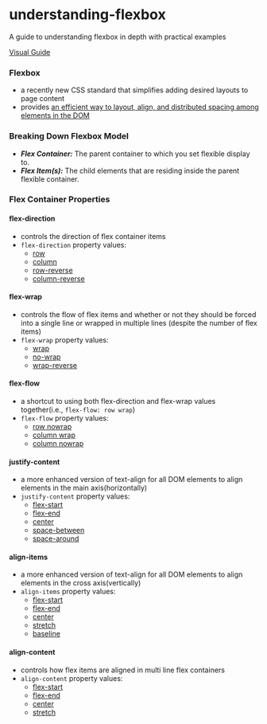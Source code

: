 # understanding-flexbox
A guide to understanding flexbox in depth with practical examples

[Visual Guide](http://understanding-flexbox.surge.sh)

### Flexbox
+ a recently new CSS standard that simplifies adding desired layouts to page content
+ provides [an efficient way to layout, align, and distributed spacing among elements in the DOM](https://goo.gl/XiuagG)

### Breaking Down Flexbox Model
+ **_Flex Container:_** The parent container to which you set flexible display to.
+ **_Flex Item(s):_** The child elements that are residing inside the parent flexible container.

### Flex Container Properties
#### flex-direction
+ controls the direction of flex container items 
+ `flex-direction` property values:
    + [row](http://understanding-flexbox.surge.sh/#flex-direction-row)
    + [column](http://understanding-flexbox.surge.sh/#flex-direction-column)
    + [row-reverse](http://understanding-flexbox.surge.sh/#flex-direction-row-reverse)
    + [column-reverse](http://understanding-flexbox.surge.sh/#flex-direction-column-reverse)

#### flex-wrap
+ controls the flow of flex items and whether or not they should be forced into a single line or wrapped in multiple lines (despite the number of flex items)
+ `flex-wrap` property values:
    + [wrap](http://understanding-flexbox.surge.sh/#flex-wrap-wrap)
    + [no-wrap](http://understanding-flexbox.surge.sh/#flex-wrap-no-wrap)
    + [wrap-reverse](http://understanding-flexbox.surge.sh/#flex-wrap-wrap-reverse)

#### flex-flow
+ a shortcut to using both flex-direction and flex-wrap values together(i.e., `flex-flow: row wrap`)
+ `flex-flow` property values:
    + [row nowrap](http://understanding-flexbox.surge.sh/#flex-flow-row-nowrap)
    + [column wrap](http://understanding-flexbox.surge.sh/#flex-flow-column-wrap)
    + [column nowrap](http://understanding-flexbox.surge.sh/#flex-flow-column-nowrap)

#### justify-content
+ a more enhanced version of text-align for all DOM elements to align elements in the main axis(horizontally)
+ `justify-content` property values:
    + [flex-start](http://understanding-flexbox.surge.sh/#justify-content-flex-start)
    + [flex-end](http://understanding-flexbox.surge.sh/#justify-content-flex-end)
    + [center](http://understanding-flexbox.surge.sh/#justify-content-center)
    + [space-between](http://understanding-flexbox.surge.sh/#justify-content-space-between)
    + [space-around](http://understanding-flexbox.surge.sh/#justify-content-space-around)

#### align-items
+ a more enhanced version of text-align for all DOM elements to align elements in the cross axis(vertically)
+ `align-items` property values:
    + [flex-start](http://understanding-flexbox.surge.sh/#align-items-flex-start)
    + [flex-end](http://understanding-flexbox.surge.sh/#align-items-flex-end)
    + [center](http://understanding-flexbox.surge.sh/#align-items-center)
    + [stretch](http://understanding-flexbox.surge.sh/#align-items-stretch)
    + [baseline](http://understanding-flexbox.surge.sh/#align-items-baseline)

#### align-content
+ controls how flex items are aligned in multi line flex containers
+ `align-content` property values:
    + [flex-start](http://understanding-flexbox.surge.sh/#align-content-flex-start)
    + [flex-end](http://understanding-flexbox.surge.sh/#align-content-flex-end)
    + [center](http://understanding-flexbox.surge.sh/#align-content-center)
    + [stretch](http://understanding-flexbox.surge.sh/#align-content-stretch)





